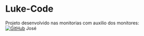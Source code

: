 # Luke-Code

Projeto desenvolvido nas monitorias com auxilio dos monitores: <br />
[![GitHub](https://img.shields.io/badge/-GitHub-181717?style=flat&logo=github&link=http://github.com/Guilherme1612)](http://github.com/Guilherme1612)
José
